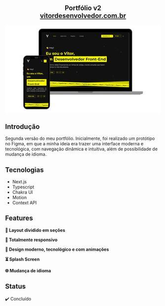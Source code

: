 <h2 align="center">
  Portfólio v2<br/>
  <a href="https://vitordesenvolvedor.com.br/" target="_blank">vitordesenvolvedor.com.br</a>
</h2>
<div align="center">
  <img alt="Demo" src="/public/demo_portfolio.webp" />
</div>

## Introdução

Segunda versão do meu portfólio. Inicialmente, foi realizado um protótipo no Figma, em que a minha ideia era trazer uma interface moderna e tecnológica, com navegação dinâmica e intuitiva, além de possibilidade de mudança de idioma.

## Tecnologias

- Next.js
- Typescript
- Chakra UI
- Motion
- Context API


## Features

**📖 Layout dividido em seções**

**📱 Totalmente responsivo**

**🎨 Design moderno, tecnológico e com animações**

**⏳ Splash Screen**

**🌐 Mudança de idioma**

## Status

✔️ Concluído
